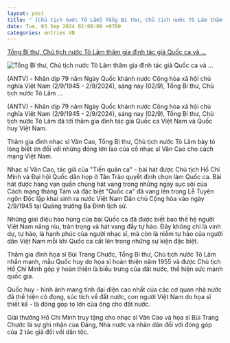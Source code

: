 ```yaml
---
layout: post
title: " [Chủ tịch nước Tô Lâm] Tổng Bí thư, Chủ tịch nước Tô Lâm thăm gia đình tác giả Quốc ca và ..."
date: Tue, 03 Sep 2024 02:00:00 +0700
categories: entries VN
---
```

[Tổng Bí thư, Chủ tịch nước Tô Lâm thăm gia đình tác giả Quốc ca và ...](https://antv.gov.vn/chinh-tri-2/tong-bi-thu-chu-tich-nuoc-to-lam-tham-gia-dinh-tac-gia-quoc-ca-va-quoc-huy-2504C306F.html)

![Tổng Bí thư, Chủ tịch nước Tô Lâm thăm gia đình tác giả Quốc ca và ...](https://images.antv.gov.vn/public/uploads/2024/09/02/66d5b76d519f7d2610a0f690.jpg?w=600&h=400)

(ANTV) - Nhân dịp 79 năm Ngày Quốc khánh nước Cộng hòa xã hội chủ nghĩa Việt Nam (2/9/1945 - 2/9/2024), sáng nay (02/9), Tổng Bí thư, Chủ tịch nước Tô Lâm ...

(ANTV) - Nhân dịp 79 năm Ngày Quốc khánh nước Cộng hòa xã hội chủ nghĩa Việt Nam (2/9/1945 - 2/9/2024), sáng nay (02/9), Tổng Bí thư, Chủ tịch nước Tô Lâm đã tới thăm gia đình tác giả Quốc ca Việt Nam và Quốc huy Việt Nam.

Thăm gia đình nhạc sĩ Văn Cao, Tổng Bí thư, Chủ tịch nước Tô Lâm bày tỏ lòng biết ơn đối với những đóng lớn lao của cố nhạc sĩ Văn Cao cho cách mạng Việt Nam.

Nhạc sĩ Văn Cao, tác giả của "Tiến quân ca" - bài hát được Chủ tịch Hồ Chí Minh và Đại hội Quốc dân họp ở Tân Trào quyết định chọn làm Quốc ca. Bài hát được hàng vạn quần chúng hát vang trong những ngày sục sôi của Cách mạng tháng Tám và đặc biệt "Quốc ca" đã vang lên trong Lễ Tuyên ngôn Độc lập khai sinh ra nước Việt Nam Dân chủ Cộng hòa vào ngày 2/9/1945 tại Quảng trường Ba Đình lịch sử.

Những giai điệu hào hùng của bài Quốc ca đã được biết bao thế hệ người Việt Nam nâng niu, trân trọng và hát vang đầy tự hào. Đây không chỉ là vinh dự, tự hào, là hạnh phúc của người nhạc sĩ, mà còn là niềm tự hào của người dân Việt Nam mỗi khi Quốc ca cất lên trong những sự kiện đặc biệt.

Thăm gia đình họa sĩ Bùi Trang Chước, Tổng Bí thư, Chủ tịch nước Tô Lâm nhấn mạnh, mẫu Quốc huy do họa sĩ hoàn thiện năm 1955 và được Chủ tịch Hồ Chí Minh góp ý hoàn thiện là biểu trưng của đất nước, thể hiện sức mạnh quốc gia.

Quốc huy - hình ảnh mang tính đại diện cao nhất của các cơ quan nhà nước đã thể hiện cô đọng, súc tích về đất nước, con người Việt Nam do họa sĩ thiết kế - là đóng góp to lớn của ông cho đất nước.

Giải thưởng Hồ Chí Minh truy tặng cho nhạc sĩ Văn Cao và họa sĩ Bùi Trang Chước là sự ghi nhận của Đảng, Nhà nước và nhân dân đối với đóng góp của 2 tác giả đối với dân tộc.

